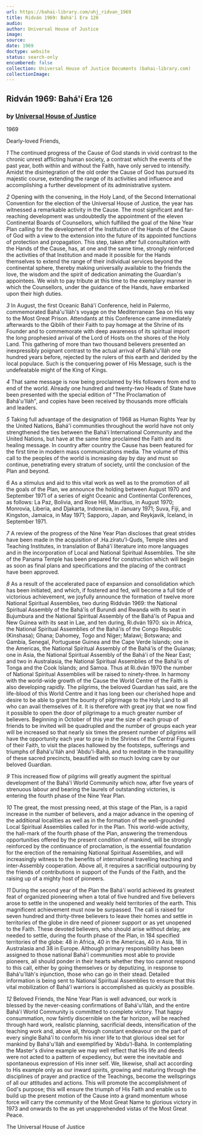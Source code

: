```yaml
---
url: https://bahai-library.com/uhj_ridvan_1969
title: Ridván 1969: Bahá'í Era 126
audio: 
author: Universal House of Justice
image: 
source: 
date: 1969
doctype: website
status: search-only
encumbered: false
collection: Universal House of Justice Documents (bahai-library.com)
collectionImage: 
---
```



## Ridván 1969: Bahá'í Era 126

### by [Universal House of Justice](https://bahai-library.com/author/Universal+House+of+Justice)

1969


Dearly-loved Friends,

_1_ The continued progress of the Cause of God stands in vivid contrast to the chronic unrest afflicting human society, a contrast which the events of the past year, both within and without the Faith, have only served to intensify. Amidst the disintegration of the old order the Cause of God has pursued its majestic course, extending the range of its activities and influence and accomplishing a further development of its administrative system.

_2_ Opening with the convening, in the Holy Land, of the Second International Convention for the election of the Universal House of Justice, the year has witnessed a remarkable activity in the Cause. The most significant and far-reaching development was undoubtedly the appointment of the eleven Continental Boards of Counsellors, which fulfilled the goal of the Nine Year Plan calling for the development of the Institution of the Hands of the Cause of God with a view to the extension into the future of its appointed functions of protection and propagation. This step, taken after full consultation with the Hands of the Cause, has, at one and the same time, strongly reinforced the activities of that Institution and made it possible for the Hands themselves to extend the range of their individual services beyond the continental sphere, thereby making universally available to the friends the love, the wisdom and the spirit of dedication animating the Guardian's appointees. We wish to pay tribute at this time to the exemplary manner in which the Counsellors, under the guidance of the Hands, have embarked upon their high duties.

_3_ In August, the first Oceanic Bahá'í Conference, held in Palermo, commemorated Bahá'u'lláh's voyage on the Mediterranean Sea on His way to the Most Great Prison. Attendants at this Conference came immediately afterwards to the Qiblih of their Faith to pay homage at the Shrine of its Founder and to commemorate with deep awareness of its spiritual import the long prophesied arrival of the Lord of Hosts on the shores of the Holy Land. This gathering of more than two thousand believers presented an inexpressibly poignant contrast to the actual arrival of Bahá'u'lláh one hundred years before, rejected by the rulers of this earth and derided by the local populace. Such is the conquering power of His Message, such is the undefeatable might of the King of Kings.

_4_ That same message is now being proclaimed by His followers from end to end of the world. Already one hundred and twenty-two Heads of State have been presented with the special edition of "The Proclamation of Bahá'u'lláh", and copies have been received by thousands more officials and leaders.

_5_ Taking full advantage of the designation of 1968 as Human Rights Year by the United Nations, Bahá'í communities throughout the world have not only strengthened the ties between the Bahá'í International Community and the United Nations, but have at the same time proclaimed the Faith and its healing message. In country after country the Cause has been featured for the first time in modern mass communications media. The volume of this call to the peoples of the world is increasing day by day and must so continue, penetrating every stratum of society, until the conclusion of the Plan and beyond.

_6_ As a stimulus and aid to this vital work as well as to the promotion of all the goals of the Plan, we announce the holding between August 1970 and September 1971 of a series of eight Oceanic and Continental Conferences, as follows: La Paz, Bolivia, and Rose Hill, Mauritius, in August 1970; Monrovia, Liberia, and Djakarta, Indonesia, in January 1971; Suva, Fiji, and Kingston, Jamaica, in May 1971; Sapporo, Japan, and Reykjavik, Iceland, in September 1971.

_7_ A review of the progress of the Nine Year Plan discloses that great strides have been made in the acquisition of .Ha.zíratu'l-Quds, Temple sites and Teaching Institutes, in translation of Bahá'í literature into more languages and in the incorporation of Local and National Spiritual Assemblies. The site of the Panama Temple has been prepared for construction which will begin as soon as final plans and specifications and the placing of the contract have been approved.

_8_ As a result of the accelerated pace of expansion and consolidation which has been initiated, and which, if fostered and fed, will become a full tide of victorious achievement, we joyfully announce the formation of twelve more National Spiritual Assemblies, two during Riddván 1969: the National Spiritual Assembly of the Bahá'ís of Burundi and Rwanda with its seat in Bujumbura and the National Spiritual Assembly of the Bahá'ís of Papua and New Guinea with its seat in Lae, and ten during, Ri.dván 1970: six in Africa, the National Spiritual Assemblies of the Bahá'ís of the Congo Republic (Kinshasa); Ghana; Dahomey, Togo and Niger; Malawi; Botswana; and Gambia, Senegal, Portuguese Guinea and the Cape Verde Islands; one in the Americas, the National Spiritual Assembly of the Bahá'ís of the Guianas; one in Asia, the National Spiritual Assembly of the Bahá'í of the Near East; and two in Australasia, the National Spiritual Assemblies of the Bahá'ís of Tonga and the Cook Islands; and Samoa. Thus at Ri.dván 1970 the number of National Spiritual Assemblies will be raised to ninety-three. In harmony with the world-wide growth of the Cause the World Centre of the Faith is also developing rapidly. The pilgrims, the beloved Guardian has said, are the life-blood of this World Centre and it has long been our cherished hope and desire to be able to grant the bounty of pilgrimage to the Holy Land to all who can avail themselves of it. It is therefore with great joy that we now find it possible to open the door of pilgrimage to a much greater number of believers. Beginning in October of this year the size of each group of friends to be invited will be quadrupled and the number of groups each year will be increased so that nearly six times the present number of pilgrims will have the opportunity each year to pray in the Shrines of the Central Figures of their Faith, to visit the places hallowed by the footsteps, sufferings and triumphs of Bahá'u'lláh and 'Abdu'l-Bahá, and to meditate in the tranquillity of these sacred precincts, beautified with so much loving care by our beloved Guardian.

_9_ This increased flow of pilgrims will greatly augment the spiritual development of the Bahá'í World Community which now, after five years of strenuous labour and bearing the laurels of outstanding victories, is entering the fourth phase of the Nine Year Plan.

_10_ The great, the most pressing need, at this stage of the Plan, is a rapid increase in the number of believers, and a major advance in the opening of the additional localities as well as in the formation of the well-grounded Local Spiritual Assemblies called for in the Plan. This world-wide activity, the hall-mark of the fourth phase of the Plan, answering the tremendous opportunities offered by the present condition of mankind, will be strongly reinforced by the continuance of proclamation, is the essential foundation for the erection of the remaining National Spiritual Assemblies, and will increasingly witness to the benefits of international travelling teaching and inter-Assembly cooperation. Above all, it requires a sacrificial outpouring by the friends of contributions in support of the Funds of the Faith, and the raising up of a mighty host of pioneers.

_11_ During the second year of the Plan the Bahá'í world achieved its greatest feat of organized pioneering when a total of five hundred and five believers arose to settle in the unopened and weakly held territories of the earth. This magnificent achievement must now be surpassed. The call is raised for seven hundred and thirty-three believers to leave their homes and settle in territories of the globe in dire need of pioneer support or as yet unopened to the Faith. These devoted believers, who should arise without delay, are needed to settle, during the fourth phase of the Plan, in 184 specified territories of the globe: 48 in Africa, 40 in the Americas, 40 in Asia, 18 in Australasia and 38 in Europe. Although primary responsibility has been assigned to those national Bahá'í communities most able to provide pioneers, all should ponder in their hearts whether they too cannot respond to this call, either by going themselves or by deputizing, in response to Bahá'u'lláh's injunction, those who can go in their stead. Detailed information is being sent to National Spiritual Assemblies to ensure that this vital mobilization of Bahá'í warriors is accomplished as quickly as possible.

_12_ Beloved Friends, the Nine Year Plan is well advanced, our work is blessed by the never-ceasing confirmations of Bahá'u'lláh, and the entire Bahá'í World Community is committed to complete victory. That happy consummation, now faintly discernible on the far horizon, will be reached through hard work, realistic planning, sacrificial deeds, intensification of the teaching work and, above all, through constant endeavour on the part of every single Bahá'í to conform his inner life to that glorious ideal set for mankind by Bahá'u'lláh and exemplified by 'Abdu'l-Bahá. In contemplating the Master's divine example we may well reflect that His life and deeds were not acted to a pattern of expediency, but were the inevitable and spontaneous expression of His inner self. We, likewise, shall act according to His example only as our inward spirits, growing and maturing through the disciplines of prayer and practice of the Teachings, become the wellsprings of all our attitudes and actions. This will promote the accomplishment of God's purpose; this will ensure the triumph of His Faith and enable us to build up the present motion of the Cause into a grand momentum whose force will carry the community of the Most Great Name to glorious victory in 1973 and onwards to the as yet unapprehended vistas of the Most Great Peace.

The Universal House of Justice